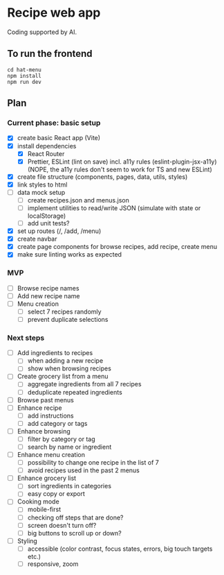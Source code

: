 # Recipe web app

Coding supported by AI.

## To run the frontend
```
cd hat-menu
npm install
npm run dev
```

## Plan

### Current phase: basic setup
- [x] create basic React app (Vite)
- [x] install dependencies
    - [x] React Router
    - [x] Prettier, ESLint (lint on save) incl. a11y rules (eslint-plugin-jsx-a11y)(NOPE, the a11y rules don't seem to work for TS and new ESLint)
- [x] create file structure (components, pages, data, utils, styles)
- [x] link styles to html
- [ ] data mock setup
    - [ ] create recipes.json and menus.json
    - [ ] implement utilities to read/write JSON (simulate with state or localStorage)
    - [ ] add unit tests?
- [x] set up routes (/, /add, /menu)
- [x] create navbar
- [x] create page components for browse recipes, add recipe, create menu
- [x] make sure linting works as expected

### MVP
- [ ] Browse recipe names
- [ ] Add new recipe name
- [ ] Menu creation
    - [ ] select 7 recipes randomly
    - [ ] prevent duplicate selections

### Next steps
- [ ] Add ingredients to recipes
    - [ ] when adding a new recipe
    - [ ] show when browsing recipes
- [ ] Create grocery list from a menu
    - [ ] aggregate ingredients from all 7 recipes
    - [ ] deduplicate repeated ingredients
- [ ] Browse past menus
- [ ] Enhance recipe
    - [ ] add instructions
    - [ ] add category or tags
- [ ] Enhance browsing
    - [ ] filter by category or tag
    - [ ] search by name or ingredient
- [ ] Enhance menu creation
    - [ ] possibility to change one recipe in the list of 7
    - [ ] avoid recipes used in the past 2 menus
- [ ] Enhance grocery list
    - [ ] sort ingredients in categories
    - [ ] easy copy or export
- [ ] Cooking mode
    - [ ] mobile-first
    - [ ] checking off steps that are done?
    - [ ] screen doesn't turn off?
    - [ ] big buttons to scroll up or down?
- [ ] Styling
    - [ ] accessible (color contrast, focus states, errors, big touch targets etc.)
    - [ ] responsive, zoom